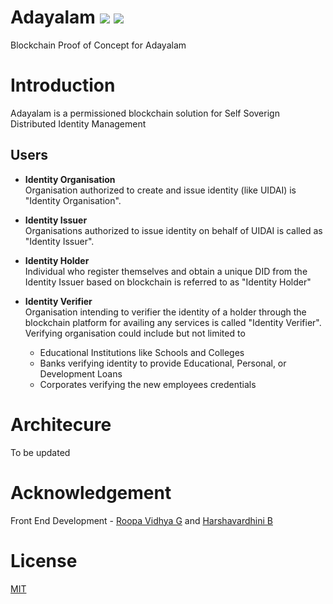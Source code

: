 # Adayalam ![](https://img.shields.io/badge/Project-Nam-ff69b4.svg) ![](https://img.shields.io/badge/Namchain-WIP-Blue.svg)

Blockchain Proof of Concept for Adayalam

# Introduction
Adayalam is a permissioned blockchain solution for Self Soverign Distributed Identity Management

## Users
  - **Identity Organisation** <br/>
      Organisation authorized to create and issue identity (like UIDAI) is "Identity Organisation".
  
  - **Identity Issuer** <br/>
      Organisations authorized to issue identity on behalf of UIDAI is called as "Identity Issuer".
      
   - **Identity Holder** <br/>
      Individual who register themselves and obtain a unique DID from the Identity Issuer based on blockchain is referred to as "Identity Holder"
      
   - **Identity Verifier** <br/>
      Organisation intending to verifier the identity of a holder through the blockchain platform for availing any services is called "Identity Verifier". Verifying organisation could include but not limited to
      - Educational Institutions like Schools and Colleges 
      - Banks verifying identity to provide Educational, Personal, or Development Loans
      - Corporates verifying the new employees credentials 

# Architecure

To be updated

# Acknowledgement
Front End Development - [Roopa Vidhya G](https://github.com/random3900) and [Harshavardhini B](https://github.com/harsha270501)

# License

[MIT](https://github.com/ramagururadhakrishnan/NamChain/blob/master/MIT)

